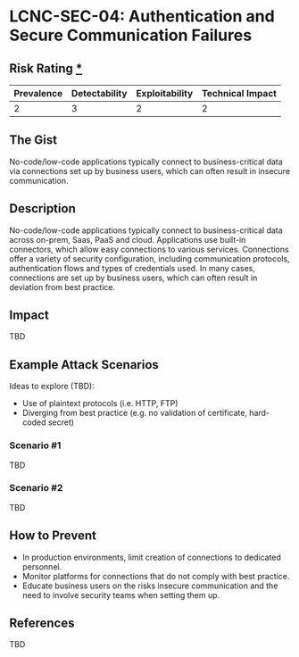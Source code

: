 # LCNC-SEC-04: Authentication and Secure Communication Failures

## Risk Rating [*](https://owasp.org/www-project-top-ten/2017/Note_About_Risks)

| Prevalence | Detectability | Exploitability | Technical Impact |
| --- | --- | --- | --- |
| 2 | 3 | 2 | 2 |

## The Gist

No-code/low-code applications typically connect to business-critical data via connections set up by business users, which can often result in insecure communication.

## Description

No-code/low-code applications typically connect to business-critical data across on-prem, Saas, PaaS and cloud.
Applications use built-in connectors, which allow easy connections to various services.
Connections offer a variety of security configuration, including communication protocols, authentication flows and types of credentials used.
In many cases, connections are set up by business users, which can often result in deviation from best practice.

## Impact

TBD

## Example Attack Scenarios

Ideas to explore (TBD):
- Use of plaintext protocols (i.e. HTTP, FTP)
- Diverging from best practice (e.g. no validation of certificate, hard-coded secret)

### Scenario #1

TBD

### Scenario #2

TBD

## How to Prevent

- In production environments, limit creation of connections to dedicated personnel.
- Monitor platforms for connections that do not comply with best practice.
- Educate business users on the risks insecure communication and the need to involve security teams when setting them up.

## References

TBD
